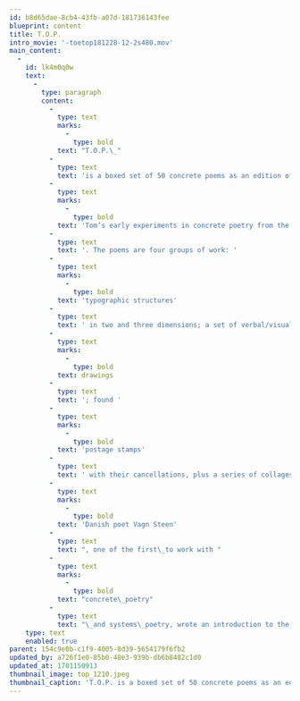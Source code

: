 ```yaml
---
id: b8d65dae-8cb4-43fb-a07d-181736143fee
blueprint: content
title: T.O.P.
intro_movie: '-toetop181228-12-2s480.mov'
main_content:
  -
    id: lk4m0q0w
    text:
      -
        type: paragraph
        content:
          -
            type: text
            marks:
              -
                type: bold
            text: "T.O.P.\_"
          -
            type: text
            text: 'is a boxed set of 50 concrete poems as an edition of 500 numbered copies (22 x 28 cm). The edition is offset printed in black but also includes four serigraphs in full color. These poems are '
          -
            type: text
            marks:
              -
                type: bold
            text: 'Tom’s early experiments in concrete poetry from the period 1967-1970'
          -
            type: text
            text: '. The poems are four groups of work: '
          -
            type: text
            marks:
              -
                type: bold
            text: 'typographic structures'
          -
            type: text
            text: ' in two and three dimensions; a set of verbal/visual '
          -
            type: text
            marks:
              -
                type: bold
            text: drawings
          -
            type: text
            text: '; found '
          -
            type: text
            marks:
              -
                type: bold
            text: 'postage stamps'
          -
            type: text
            text: ' with their cancellations, plus a series of collages using cancelled postage stamps; found postcards transformed into visual poems. The distinguished '
          -
            type: text
            marks:
              -
                type: bold
            text: 'Danish poet Vagn Steen'
          -
            type: text
            text: ", one of the first\_to work with "
          -
            type: text
            marks:
              -
                type: bold
            text: "concrete\_poetry"
          -
            type: text
            text: "\_and systems\_poetry, wrote an introduction to the work in T.O.P. and his expanded insights into the nature of this visual poetry.\_"
    type: text
    enabled: true
parent: 154c9e0b-c1f9-4005-8d39-5654179f6fb2
updated_by: a726f1e0-85b0-48e3-939b-db6b8482c1d0
updated_at: 1701150913
thumbnail_image: top_1210.jpeg
thumbnail_caption: 'T.O.P. is a boxed set of 50 concrete poems as an edition of 500 numbered copies. The edition is offset printed in black but also includes four serigraphs in full color. These poems are Tom’s early experiments in concrete poetry from the period 1967-1970. The distinguished Danish poet Vagn Steen, one of the first Danish poets to work with concrete poetry and systems poetry, wrote an introduction to T.O.P. with his expanded insights into the nature of visual poetry.'
---
```

